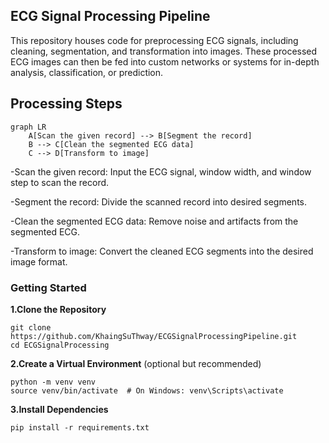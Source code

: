 ## ECG Signal Processing Pipeline

This repository houses code for preprocessing ECG signals, including cleaning, segmentation, and transformation into images. These processed ECG images can then be fed into custom networks or systems for in-depth analysis, classification, or prediction.

## Processing Steps
```mermaid
graph LR
    A[Scan the given record] --> B[Segment the record]
    B --> C[Clean the segmented ECG data]
    C --> D[Transform to image]
```
-Scan the given record: Input the ECG signal, window width, and window step to scan the record.

-Segment the record: Divide the scanned record into desired segments.

-Clean the segmented ECG data: Remove noise and artifacts from the segmented ECG.

-Transform to image: Convert the cleaned ECG segments into the desired image format.

### Getting Started
**1.Clone the Repository**
```
git clone https://github.com/KhaingSuThway/ECGSignalProcessingPipeline.git
cd ECGSignalProcessing

```

**2.Create a Virtual Environment** (optional but recommended)
``` 
python -m venv venv
source venv/bin/activate  # On Windows: venv\Scripts\activate
```

**3.Install Dependencies**
```
pip install -r requirements.txt
```
